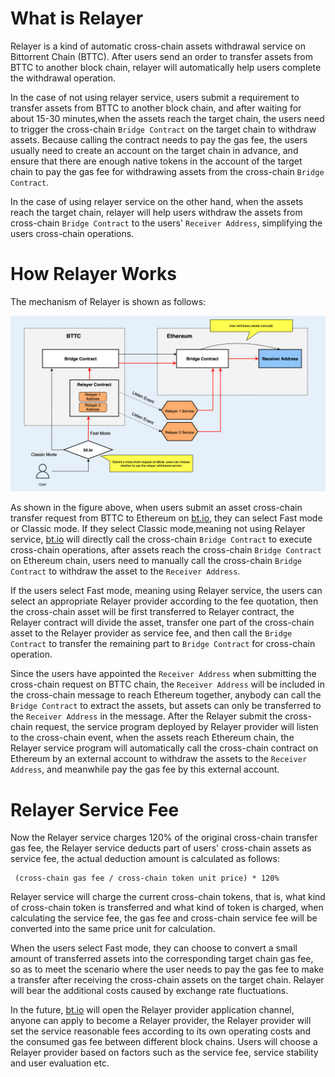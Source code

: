 # What is Relayer
Relayer is a kind of automatic cross-chain assets withdrawal service on Bittorrent Chain (BTTC).  After users send an order to transfer assets from BTTC to another block chain, relayer will automatically help users complete the withdrawal operation.

In the case of not using relayer service, users submit a requirement to transfer assets from BTTC to another block chain, and after waiting for about 15-30 minutes,when the assets reach the target chain, the users need to trigger the cross-chain `Bridge Contract` on the target chain to withdraw assets. Because calling the contract needs to pay the gas fee, the users usually need to create an account on the target chain in advance, and ensure that there are enough native tokens in the account of the target chain to pay the gas fee for withdrawing assets from the cross-chain `Bridge Contract`.

In the case of using relayer service on the other hand, when the assets reach the target chain, relayer will help users withdraw the assets from cross-chain `Bridge Contract` to the users' `Receiver Address`, simplifying the users cross-chain operations.

# How Relayer Works
The mechanism of Relayer is shown as follows:

![](../../static/img/relayer-en.png)


As shown in the figure above, when users submit an asset cross-chain transfer request from BTTC to Ethereum on [bt.io](https://bt.io), they can select Fast mode or Classic mode. If they select Classic mode,meaning not using Relayer service, [bt.io](https://bt.io) will directly call the cross-chain `Bridge Contract` to execute cross-chain operations, after assets reach the cross-chain `Bridge Contract` on Ethereum chain, users need to manually call the cross-chain `Bridge Contract` to withdraw the asset to the `Receiver Address`.

If the users select Fast mode, meaning using Relayer service, the users can select an appropriate Relayer provider according to the fee quotation, then the cross-chain asset will be first transferred to Relayer contract, the Relayer contract will divide the asset, transfer one part of the cross-chain asset to the Relayer provider as service fee, and then call the `Bridge Contract` to transfer the remaining part to `Bridge Contract` for cross-chain operation.

Since the users have appointed the `Receiver Address` when submitting the cross-chain request on BTTC chain, the `Receiver Address` will be included in the cross-chain message to reach Ethereum together, anybody can call the `Bridge Contract` to extract the assets, but assets can only be transferred to the `Receiver Address` in the message. After the Relayer submit the cross-chain request, the service program deployed by Relayer provider will listen to the cross-chain event, when the assets reach Ethereum chain, the Relayer service program will automatically call the cross-chain contract on Ethereum by an external account to withdraw the assets to the `Receiver Address`, and meanwhile pay the gas fee by this external account. 
# Relayer Service Fee
Now the Relayer service charges 120% of the original cross-chain transfer gas fee, the Relayer service deducts part of users' cross-chain assets as service fee, the actual deduction amount is calculated as follows:

```
 (cross-chain gas fee / cross-chain token unit price) * 120% 
```

Relayer service will charge the current cross-chain tokens, that is, what kind of cross-chain token is transferred and what kind of token is charged, when calculating the service fee, the gas fee and cross-chain service fee will be converted into the same price unit for calculation.

When the users select Fast mode, they can choose to convert a small amount of transferred assets into the corresponding target chain gas fee, so as to meet the scenario where the user needs to pay the gas fee to make a transfer after receiving the cross-chain assets on the target chain. Relayer will bear the additional costs caused by exchange rate fluctuations.

In the future, [bt.io](https://bt.io) will open the Relayer provider application channel, anyone can apply to become a Relayer provider, the Relayer provider will set the service reasonable fees according to its own operating costs and the consumed gas fee between different block chains. Users will choose a Relayer provider based on factors such as the service fee, service stability and user evaluation etc.

